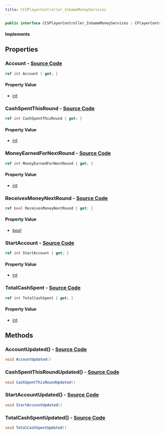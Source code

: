 ```yaml
---
title: CCSPlayerController_InGameMoneyServices
---
```


```csharp
public interface CCSPlayerController_InGameMoneyServices : CPlayerControllerComponent, ISchemaClass<CPlayerControllerComponent>, ISchemaClass<CCSPlayerController_InGameMoneyServices>, ISchemaField, ISchemaClass, INativeHandle
```

#### Implements

## Properties

### **Account** - [Source Code](https://github.com/swiftly-solution/swiftlys2/blob/main/managed/src/SwiftlyS2.Generated/Schemas/Interfaces/CCSPlayerController_InGameMoneyServices.cs#L20)

```csharp
ref int Account { get; }
```

#### Property Value

- [int](https://learn.microsoft.com/dotnet/api/system.int32)

### **CashSpentThisRound** - [Source Code](https://github.com/swiftly-solution/swiftlys2/blob/main/managed/src/SwiftlyS2.Generated/Schemas/Interfaces/CCSPlayerController_InGameMoneyServices.cs#L26)

```csharp
ref int CashSpentThisRound { get; }
```

#### Property Value

- [int](https://learn.microsoft.com/dotnet/api/system.int32)

### **MoneyEarnedForNextRound** - [Source Code](https://github.com/swiftly-solution/swiftlys2/blob/main/managed/src/SwiftlyS2.Generated/Schemas/Interfaces/CCSPlayerController_InGameMoneyServices.cs#L18)

```csharp
ref int MoneyEarnedForNextRound { get; }
```

#### Property Value

- [int](https://learn.microsoft.com/dotnet/api/system.int32)

### **ReceivesMoneyNextRound** - [Source Code](https://github.com/swiftly-solution/swiftlys2/blob/main/managed/src/SwiftlyS2.Generated/Schemas/Interfaces/CCSPlayerController_InGameMoneyServices.cs#L16)

```csharp
ref bool ReceivesMoneyNextRound { get; }
```

#### Property Value

- [bool](https://learn.microsoft.com/dotnet/api/system.boolean)

### **StartAccount** - [Source Code](https://github.com/swiftly-solution/swiftlys2/blob/main/managed/src/SwiftlyS2.Generated/Schemas/Interfaces/CCSPlayerController_InGameMoneyServices.cs#L22)

```csharp
ref int StartAccount { get; }
```

#### Property Value

- [int](https://learn.microsoft.com/dotnet/api/system.int32)

### **TotalCashSpent** - [Source Code](https://github.com/swiftly-solution/swiftlys2/blob/main/managed/src/SwiftlyS2.Generated/Schemas/Interfaces/CCSPlayerController_InGameMoneyServices.cs#L24)

```csharp
ref int TotalCashSpent { get; }
```

#### Property Value

- [int](https://learn.microsoft.com/dotnet/api/system.int32)

## Methods

### **AccountUpdated()** - [Source Code](https://github.com/swiftly-solution/swiftlys2/blob/main/managed/src/SwiftlyS2.Generated/Schemas/Interfaces/CCSPlayerController_InGameMoneyServices.cs#L28)

```csharp
void AccountUpdated()
```

### **CashSpentThisRoundUpdated()** - [Source Code](https://github.com/swiftly-solution/swiftlys2/blob/main/managed/src/SwiftlyS2.Generated/Schemas/Interfaces/CCSPlayerController_InGameMoneyServices.cs#L31)

```csharp
void CashSpentThisRoundUpdated()
```

### **StartAccountUpdated()** - [Source Code](https://github.com/swiftly-solution/swiftlys2/blob/main/managed/src/SwiftlyS2.Generated/Schemas/Interfaces/CCSPlayerController_InGameMoneyServices.cs#L29)

```csharp
void StartAccountUpdated()
```

### **TotalCashSpentUpdated()** - [Source Code](https://github.com/swiftly-solution/swiftlys2/blob/main/managed/src/SwiftlyS2.Generated/Schemas/Interfaces/CCSPlayerController_InGameMoneyServices.cs#L30)

```csharp
void TotalCashSpentUpdated()
```

